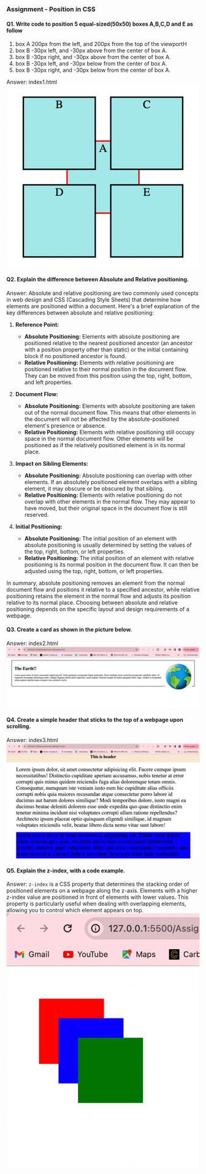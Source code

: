 ### Assignment - Position in CSS

#### Q1. Write code to position 5 equal-sized(50x50) boxes A,B,C,D and E as follow

1. box A 200px from the left, and 200px from the top of the viewportH
2. box B -30px left, and -30px above from the center of box A.
3. box B -30px right, and -30px above from the center of box A.
4. box B -30px left, and -30px below from the center of box A.
5. box B -30px right, and -30px below from the center of box A.

Answer: index1.html
![Alt text](image.png)

#### Q2. Explain the difference between Absolute and Relative positioning.

Answer: Absolute and relative positioning are two commonly used concepts in web design and CSS (Cascading Style Sheets) that determine how elements are positioned within a document. Here's a brief explanation of the key differences between absolute and relative positioning:

1. **Reference Point:**

   - **Absolute Positioning:** Elements with absolute positioning are positioned relative to the nearest positioned ancestor (an ancestor with a position property other than static) or the initial containing block if no positioned ancestor is found.
   - **Relative Positioning:** Elements with relative positioning are positioned relative to their normal position in the document flow. They can be moved from this position using the top, right, bottom, and left properties.

2. **Document Flow:**

   - **Absolute Positioning:** Elements with absolute positioning are taken out of the normal document flow. This means that other elements in the document will not be affected by the absolute-positioned element's presence or absence.
   - **Relative Positioning:** Elements with relative positioning still occupy space in the normal document flow. Other elements will be positioned as if the relatively positioned element is in its normal place.

3. **Impact on Sibling Elements:**

   - **Absolute Positioning:** Absolute positioning can overlap with other elements. If an absolutely positioned element overlaps with a sibling element, it may obscure or be obscured by that sibling.
   - **Relative Positioning:** Elements with relative positioning do not overlap with other elements in the normal flow. They may appear to have moved, but their original space in the document flow is still reserved.

4. **Initial Positioning:**
   - **Absolute Positioning:** The initial position of an element with absolute positioning is usually determined by setting the values of the top, right, bottom, or left properties.
   - **Relative Positioning:** The initial position of an element with relative positioning is its normal position in the document flow. It can then be adjusted using the top, right, bottom, or left properties.

In summary, absolute positioning removes an element from the normal document flow and positions it relative to a specified ancestor, while relative positioning retains the element in the normal flow and adjusts its position relative to its normal place. Choosing between absolute and relative positioning depends on the specific layout and design requirements of a webpage.

#### Q3. Create a card as shown in the picture below.

Answer: index2.html
![Alt text](image-1.png)

#### Q4. Create a simple header that sticks to the top of a webpage upon scrolling.

Answer: index3.html
![Alt text](image-2.png)

#### Q5. Explain the z-index, with a code example.

Answer: `z-index` is a CSS property that determines the stacking order of positioned elements on a webpage along the z-axis. Elements with a higher z-index value are positioned in front of elements with lower values. This property is particularly useful when dealing with overlapping elements, allowing you to control which element appears on top.
![Alt text](image-3.png)
